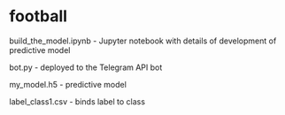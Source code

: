 # football

build_the_model.ipynb - Jupyter notebook with details of development of predictive model

bot.py - deployed to the Telegram API bot

my_model.h5 - predictive model

label_class1.csv - binds label to class


